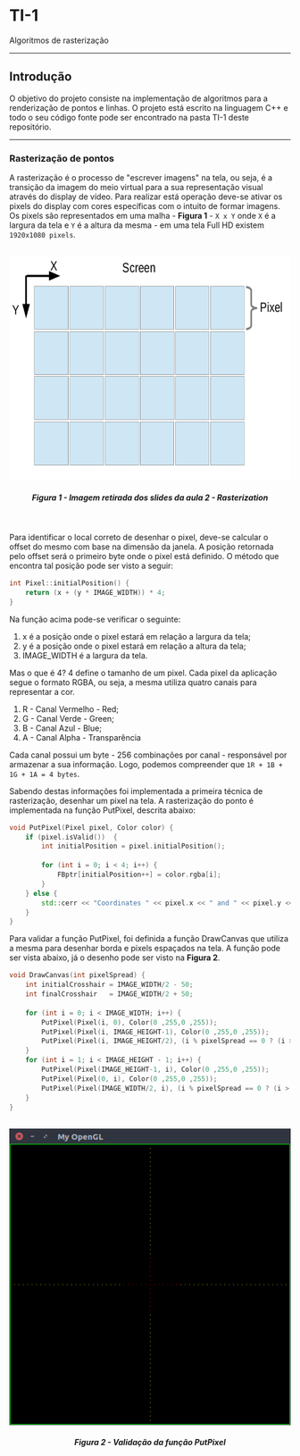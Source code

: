 # TI-1
Algoritmos de rasterização

---

## Introdução

O objetivo do projeto consiste na implementação de algoritmos para a renderização de pontos e linhas. O projeto está escrito
na linguagem C++ e todo o seu código fonte pode ser encontrado na pasta TI-1 deste repositório.

---

### Rasterização de pontos

A rasterização é o processo de "escrever imagens" na tela, ou seja, é a transição da imagem do meio virtual para a sua
representação visual através do display de vídeo. Para realizar está operação deve-se ativar os pixels do display com cores
específicas com o intuito de formar imagens. Os pixels são representados em uma malha - **Figura 1** - ```X x Y``` onde ```X``` é a largura da tela e ```Y``` é a altura da mesma - em uma tela Full HD existem ```1920x1080 pixels```.
<p align="center">
	<br>
	<img src="./screenshots/matrix.png"/ width=600px height=400px>
	<h5 align="center">Figura 1 - Imagem retirada dos slides da aula 2 - Rasterization</h5>
	<br>
</p>

Para identificar o local correto de desenhar o pixel, deve-se calcular o offset do mesmo com base na dimensão da janela. A posição retornada pelo offset será o primeiro byte onde o pixel está definido. O método que encontra tal posição pode ser visto a seguir:

``` C++
int Pixel::initialPosition() {
    return (x + (y * IMAGE_WIDTH)) * 4;
}
```

Na função acima pode-se verificar o seguinte:

1. x é a posição onde o pixel estará em relação a largura da tela;
2. y é a posição onde o pixel estará em relação a altura da tela;
3. IMAGE_WIDTH é a largura da tela.

Mas o que é 4? 4 define o tamanho de um pixel. Cada pixel da aplicação segue o formato RGBA, ou seja, a mesma utiliza quatro canais para representar a cor.

1. R - Canal Vermelho - Red;
2. G - Canal Verde - Green;
3. B - Canal Azul - Blue;
4. A - Canal Alpha - Transparência

Cada canal possui um byte - 256 combinações por canal -  responsável por armazenar a sua informação. Logo, podemos compreender que ```1R + 1B + 1G + 1A = 4 bytes```.

Sabendo destas informações foi implementada a primeira técnica de rasterização, desenhar um pixel na tela. A rasterização do ponto é implementada na função PutPixel, descrita abaixo:
``` C++
void PutPixel(Pixel pixel, Color color) {
    if (pixel.isValid())  {
        int initialPosition = pixel.initialPosition();

        for (int i = 0; i < 4; i++) {
            FBptr[initialPosition++] = color.rgba[i];
        }
    } else {
        std::cerr << "Coordinates " << pixel.x << " and " << pixel.y << " are out of bounds\n";
    }
}
```

Para validar a função PutPixel, foi definida a função DrawCanvas que utiliza a mesma para desenhar borda e pixels espaçados na tela. A função pode ser vista abaixo, já o desenho pode ser visto na **Figura 2**.
``` C++
void DrawCanvas(int pixelSpread) {
    int initialCrosshair = IMAGE_WIDTH/2 - 50;
    int finalCrosshair   = IMAGE_WIDTH/2 + 50;

    for (int i = 0; i < IMAGE_WIDTH; i++) {
		PutPixel(Pixel(i, 0), Color(0 ,255,0 ,255));
		PutPixel(Pixel(i, IMAGE_HEIGHT-1), Color(0 ,255,0 ,255));
		PutPixel(Pixel(i, IMAGE_HEIGHT/2), (i % pixelSpread == 0 ? (i > initialCrosshair && i < finalCrosshair ? Color(255, 0 ,0 ,255) :  Color(255, 255, 0, 255)) : Color()));
	}
	for (int i = 1; i < IMAGE_HEIGHT - 1; i++) {
		PutPixel(Pixel(IMAGE_HEIGHT-1, i), Color(0 ,255,0 ,255));
		PutPixel(Pixel(0, i), Color(0 ,255,0 ,255));
		PutPixel(Pixel(IMAGE_WIDTH/2, i), (i % pixelSpread == 0 ? (i > initialCrosshair && i < finalCrosshair ? Color(255, 0 ,0 ,255) :  Color(255, 255, 0, 255)) : Color()));
	}
}
```

<p align="center">
	<br>
	<img src="./screenshots/PutPixel.png"/>
	<h5 align="center">Figura 2 - Validação da função PutPixel</h5>
	<br>
</p>
